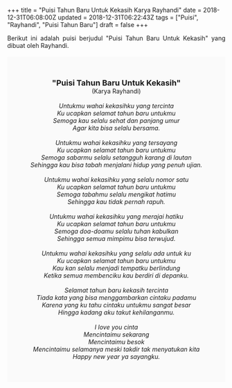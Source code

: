 +++
title = "Puisi Tahun Baru Untuk Kekasih Karya Rayhandi"
date = 2018-12-31T06:08:00Z
updated = 2018-12-31T06:22:43Z
tags = ["Puisi", "Rayhandi", "Puisi Tahun Baru"]
draft = false
+++

<div dir="ltr" style="text-align: left;" trbidi="on"><div style="text-align: justify;">Berikut ini adalah puisi berjudul "Puisi Tahun Baru Untuk Kekasih" yang dibuat oleh Rayhandi. </div><br /><div style="background: #FAFAFA; font-size: 14px; height: auto; margin: 0 auto; padding: 50px; text-align: center; width: auto;"><span style="font-size: 18px;"><b>"Puisi Tahun Baru Untuk Kekasih"</b></span><br />(Karya Rayhandi) <br /><br /><i>Untukmu wahai kekasihku yang tercinta</i><br /><i>Ku ucapkan selamat tahun baru untukmu</i><br /><i>Semoga kau selalu sehat dan panjang umur</i><br /><i>Agar kita bisa selalu bersama.</i><br /><br /><i>Untukmu wahai kekasihku yang tersayang</i><br /><i>Ku ucapkan selamat tahun baru untukmu</i><br /><i>Semoga sabarmu selalu setangguh karang di lautan</i><br /><i>Sehingga kau bisa tabah menjalani hidup yang penuh ujian.</i><br /><br /><i>Untukmu wahai kekasihku yang selalu nomor satu</i><br /><i>Ku ucapkan selamat tahun baru untukmu</i><br /><i>Semoga tabahmu selalu mengikat hatimu</i><br /><i>Sehingga kau tidak pernah rapuh.</i><br /><br /><i>Untukmu wahai kekasihku yang merajai hatiku</i><br /><i>Ku ucapkan selamat tahun baru untukmu</i><br /><i>Semoga doa-doamu selalu tuhan kabulkan</i><br /><i>Sehingga semua mimpimu bisa terwujud.</i><br /><br /><i>Untukmu wahai kekasihku yang selalu ada untuk ku</i><br /><i>Ku ucapkan selamat tahun baru untukmu</i><br /><i>Kau kan selalu menjadi tempatku berlindung</i><br /><i>Ketika semua membenciku kau berdiri di depanku.</i><br /><br /><i>Selamat tahun baru kekasih tercinta</i><br /><i>Tiada kata yang bisa menggambarkan cintaku padamu</i><br /><i>Karena yang ku tahu cintaku untukmu sangat besar</i><br /><i>Hingga kadang aku takut kehilanganmu.</i><br /><br /><i>I love you cinta</i><br /><i>Mencintaimu sekarang</i><br /><i>Mencintaimu besok</i><br /><i>Mencintaimu selamanya meski takdir tak menyatukan kita</i><br /><i>Happy new year ya sayangku.</i> </div></div>
